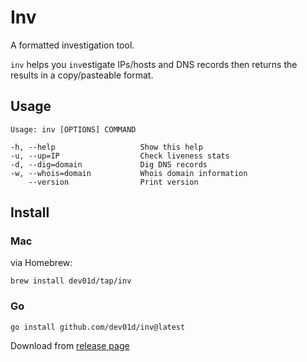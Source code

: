 # Inv

A formatted investigation tool.

`inv` helps you `inv`estigate IPs/hosts and DNS records then returns the results in a copy/pasteable format.

## Usage

```shell
Usage: inv [OPTIONS] COMMAND

-h, --help                   Show this help
-u, --up=IP                  Check liveness stats
-d, --dig=domain             Dig DNS records
-w, --whois=domain           Whois domain information
    --version                Print version
```

## Install

### Mac

via Homebrew:

```shell
brew install dev01d/tap/inv
```

### Go

```shell
go install github.com/dev01d/inv@latest
```

Download from [release page](https://github.com/dev01d/inv/releases)

